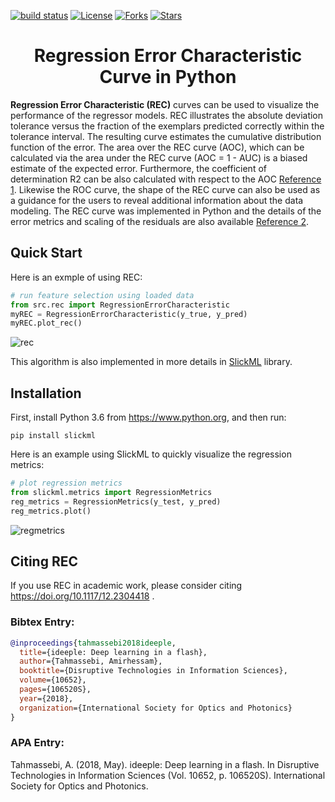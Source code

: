 [![build status](https://travis-ci.com/amirhessam88/Regression-Error-Characteristic-Curve.svg?branch=master)](https://travis-ci.com/github/amirhessam88/Regression-Error-Characteristic-Curve)
[![License](https://img.shields.io/github/license/amirhessam88/Regression-Error-Characteristic-Curve)](https://github.com/amirhessam88/Regression-Error-Characteristic-Curve/blob/master/LICENSE)
[![Forks](https://img.shields.io/github/forks/amirhessam88/Regression-Error-Characteristic-Curve)](https://github.com/amirhessam88/Regression-Error-Characteristic-Curve/network/members)
[![Stars](https://img.shields.io/github/stars/amirhessam88/Regression-Error-Characteristic-Curve)](https://github.com/amirhessam88/Regression-Error-Characteristic-Curve/stargazers)


<h1 align="center">
    Regression Error Characteristic Curve in Python
</h1>


**Regression Error Characteristic (REC)** curves can be used to visualize 
the performance of the regressor models. REC
illustrates the absolute deviation tolerance versus the fraction
of the exemplars predicted correctly within the tolerance interval. 
The resulting curve estimates the cumulative distribution
function of the error. The area over the REC curve (AOC),
which can be calculated via the area under the REC curve
(AOC = 1 - AUC) is a biased estimate of the expected
error. Furthermore, the coefficient of determination R2 can
be also calculated with respect to the AOC [Reference 1](https://github.com/amirhessam88/Regression-Error-Characteristic-Curve/blob/master/papers/paper2.pdf). Likewise the
ROC curve, the shape of the REC curve can also be used
as a guidance for the users to reveal additional information
about the data modeling. The REC curve was implemented
in Python and the details of the error metrics and scaling of
the residuals are also available [Reference 2](https://github.com/amirhessam88/Regression-Error-Characteristic-Curve/blob/master/papers/paper1.pdf).


## Quick Start
Here is an exmple of using REC:
```python
# run feature selection using loaded data
from src.rec import RegressionErrorCharacteristic
myREC = RegressionErrorCharacteristic(y_true, y_pred)
myREC.plot_rec()
```
![rec](https://raw.githubusercontent.com/amirhessam88/Regression-Error-Characteristic-Curve/master/assets/plot.png)

This algorithm is also implemented in more details in [SlickML](https://github.com/slickml/slick-ml) library. 

## Installation

First, install Python 3.6 from https://www.python.org, and then run:

```
pip install slickml
```

Here is an example using SlickML to quickly visualize the regression metrics:

```python
# plot regression metrics
from slickml.metrics import RegressionMetrics
reg_metrics = RegressionMetrics(y_test, y_pred)
reg_metrics.plot()
```
![regmetrics](https://raw.githubusercontent.com/amirhessam88/Regression-Error-Characteristic-Curve/master/assets/slick.png)

## Citing **REC**
If you use REC in academic work, please consider citing
https://doi.org/10.1117/12.2304418 .

### Bibtex Entry:
```bib
@inproceedings{tahmassebi2018ideeple,
  title={ideeple: Deep learning in a flash},
  author={Tahmassebi, Amirhessam},
  booktitle={Disruptive Technologies in Information Sciences},
  volume={10652},
  pages={106520S},
  year={2018},
  organization={International Society for Optics and Photonics}
}
```
### APA Entry:

Tahmassebi, A. (2018, May). ideeple: Deep learning in a flash. In Disruptive
Technologies in Information Sciences (Vol. 10652, p. 106520S). International
Society for Optics and Photonics.

